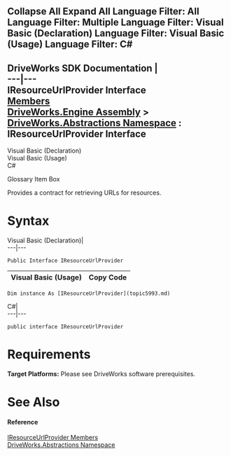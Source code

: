 Collapse All Expand All Language Filter: All  Language Filter: Multiple  Language Filter: Visual Basic (Declaration) Language Filter: Visual Basic (Usage) Language Filter: C#  
---  
DriveWorks SDK Documentation  |   
---|---  
IResourceUrlProvider Interface   
[Members](topic5994.md)   
[DriveWorks.Engine Assembly](topic2156.md) > [DriveWorks.Abstractions Namespace](topic5939.md) : IResourceUrlProvider Interface  
---  
  
Visual Basic (Declaration)    
Visual Basic (Usage)    
C# 

Glossary Item Box

Provides a contract for retrieving URLs for resources. 

# Syntax

Visual Basic (Declaration)|   
---|---  
      
    
    Public Interface IResourceUrlProvider   
  
Visual Basic (Usage)| Copy Code  
---|---  
      
    
    Dim instance As [IResourceUrlProvider](topic5993.md)  
  
C#|   
---|---  
      
    
    public interface IResourceUrlProvider   
  
# Requirements

**Target Platforms:** Please see DriveWorks software prerequisites.

# See Also

#### Reference

[IResourceUrlProvider Members](topic5994.md)   
[DriveWorks.Abstractions Namespace](topic5939.md)


